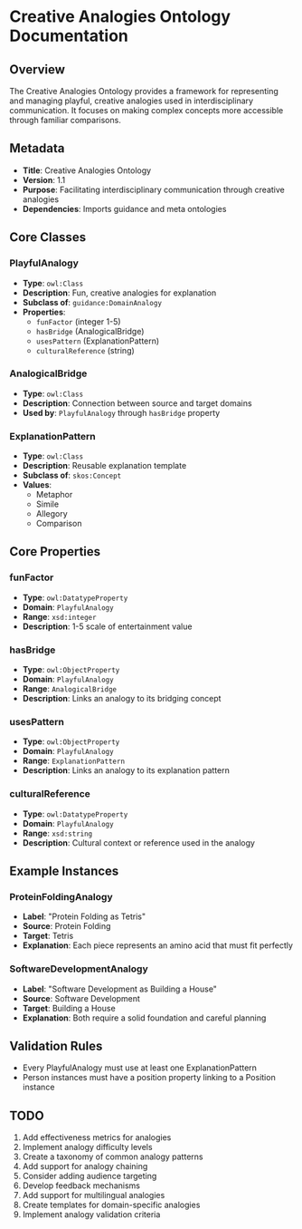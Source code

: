 # Creative Analogies Ontology Documentation

## Overview
The Creative Analogies Ontology provides a framework for representing and managing playful, creative analogies used in interdisciplinary communication. It focuses on making complex concepts more accessible through familiar comparisons.

## Metadata
- **Title**: Creative Analogies Ontology
- **Version**: 1.1
- **Purpose**: Facilitating interdisciplinary communication through creative analogies
- **Dependencies**: Imports guidance and meta ontologies

## Core Classes

### PlayfulAnalogy
- **Type**: `owl:Class`
- **Description**: Fun, creative analogies for explanation
- **Subclass of**: `guidance:DomainAnalogy`
- **Properties**:
  - `funFactor` (integer 1-5)
  - `hasBridge` (AnalogicalBridge)
  - `usesPattern` (ExplanationPattern)
  - `culturalReference` (string)

### AnalogicalBridge
- **Type**: `owl:Class`
- **Description**: Connection between source and target domains
- **Used by**: `PlayfulAnalogy` through `hasBridge` property

### ExplanationPattern
- **Type**: `owl:Class`
- **Description**: Reusable explanation template
- **Subclass of**: `skos:Concept`
- **Values**:
  - Metaphor
  - Simile
  - Allegory
  - Comparison

## Core Properties

### funFactor
- **Type**: `owl:DatatypeProperty`
- **Domain**: `PlayfulAnalogy`
- **Range**: `xsd:integer`
- **Description**: 1-5 scale of entertainment value

### hasBridge
- **Type**: `owl:ObjectProperty`
- **Domain**: `PlayfulAnalogy`
- **Range**: `AnalogicalBridge`
- **Description**: Links an analogy to its bridging concept

### usesPattern
- **Type**: `owl:ObjectProperty`
- **Domain**: `PlayfulAnalogy`
- **Range**: `ExplanationPattern`
- **Description**: Links an analogy to its explanation pattern

### culturalReference
- **Type**: `owl:DatatypeProperty`
- **Domain**: `PlayfulAnalogy`
- **Range**: `xsd:string`
- **Description**: Cultural context or reference used in the analogy

## Example Instances

### ProteinFoldingAnalogy
- **Label**: "Protein Folding as Tetris"
- **Source**: Protein Folding
- **Target**: Tetris
- **Explanation**: Each piece represents an amino acid that must fit perfectly

### SoftwareDevelopmentAnalogy
- **Label**: "Software Development as Building a House"
- **Source**: Software Development
- **Target**: Building a House
- **Explanation**: Both require a solid foundation and careful planning

## Validation Rules
- Every PlayfulAnalogy must use at least one ExplanationPattern
- Person instances must have a position property linking to a Position instance

## TODO
1. Add effectiveness metrics for analogies
2. Implement analogy difficulty levels
3. Create a taxonomy of common analogy patterns
4. Add support for analogy chaining
5. Consider adding audience targeting
6. Develop feedback mechanisms
7. Add support for multilingual analogies
8. Create templates for domain-specific analogies
9. Implement analogy validation criteria 